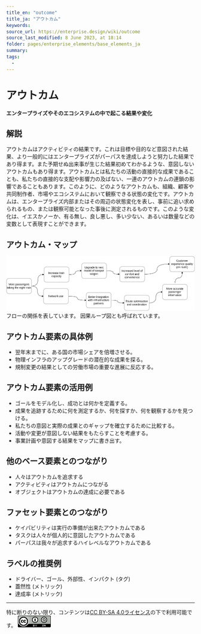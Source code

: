 ```yaml
---
title_en: "outcome"
title_ja: "アウトカム"
keywords: 
source_url: https://enterprise.design/wiki/outcome
source_last_modified: 8 June 2023, at 18:14
folder: pages/enterprise_elements/base_elements_ja
summary:
tags: 
  - 
---
```

# アウトカム
**エンタープライズやそのエコシステムの中で起こる結果や変化**

## 解説
アウトカムはアクティビティの結果です。これは目標や目的など意図された結果、より一般的にはエンタープライズがパーパスを達成しようと努力した結果であり得ます。また予期せぬ出来事が生じた結果初めてわかるような、意図しないアウトカムもあり得ます。アウトカムとは私たちの活動の直接的な成果であることも、私たちの直接的な支配や影響力の及ばない、一連のアウトカムの連鎖の影響であることもあります。このように、どのようなアウトカムも、組織、顧客や共同制作者、市場やエコシステムにおいて観察できる状態の変化です。アウトカムは、エンタープライズ内部またはその周辺の状態変化を表し、事前に追い求められるもの、または観察可能となった事後に測定されるものです。このような変化は、イエスかノーか、有る無し、良し悪し、多い少ない、あるいは数量などの変数として表現すことができます。

## アウトカム・マップ
<img src="/media/EDGY-Outcome-Map.png" size="50%">
フローの関係を表しています。 因果ループ図とも呼ばれています。

## アウトカム要素の具体例
- 翌年末までに、ある国の市場シェアを倍増させる。
- 物理インフラのアップグレードの潜在的な成果を探る。
- 規制変更の結果としての労働市場の重要な進展に反応する。

## アウトカム要素の活用例
- ゴールをモデル化し、成功とは何かを定義する。
- 成果を追跡するために何を測定するか、何を探すか、何を観察するかを見つける。
- 私たちの意図と実際の成果とのギャップを確立するために比較する。
- 活動や変更が意図しない結果をもたらすことを考慮する。
- 事業計画や意図する結果をマップに書き出す。

## 他のベース要素とのつながり
- 人々はアウトカムを追求する
- アクティビティはアウトカムにつながる
- オブジェクトはアウトカムの達成に必要である

## ファセット要素とのつながり
- ケイパビリティは実行の準備が出来たアウトカムである
- タスクは人々が個人的に意図したアウトカムである
- パーパスは我々が追求するハイレベルなアウトカムである

## ラベルの推奨例
- ドライバー、ゴール、外部性、インパクト (タグ)
- 蓋然性 (メトリック)
- 達成率 (メトリック)

---
特に断りのない限り、コンテンツは[CC BY-SA 4.0ライセンス](/pages/license_ja.md)の下で利用可能です。
[![CC logo](/media/cc.png)](/pages/license_ja.md)
